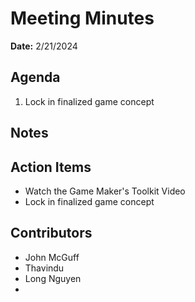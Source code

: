 # Meeting Minutes
**Date:** 2/21/2024

## Agenda
1. Lock in finalized game concept

## Notes

## Action Items
- Watch the Game Maker's Toolkit Video 
- Lock in finalized game concept
## Contributors
* John McGuff
* Thavindu 
* Long Nguyen
* 
